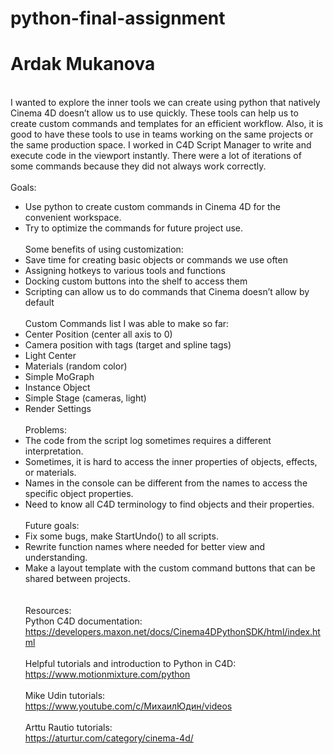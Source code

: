 # python-final-assignment
# Ardak Mukanova
\
I wanted to explore the inner tools we can create using python that natively Cinema 4D doesn’t allow us to use quickly. These tools can help us to create custom commands and templates for an efficient workflow. Also, it is good to have these tools to use in teams working on the same projects or the same production space.
I worked in C4D Script Manager to write and execute code in the viewport instantly. There were a lot of iterations of some commands because they did not always work correctly.
\
\
Goals:
- Use python to create custom commands in Cinema 4D for the convenient workspace. 
- Try to optimize the commands for future project use. 
\
\
Some benefits of using customization: 
- Save time for creating basic objects or commands we use often
- Assigning hotkeys to various tools and functions
- Docking custom buttons into the shelf to access them 
- Scripting can allow us to do commands that Cinema doesn’t allow by default
\
\
Custom Commands list I was able to make so far:
- Center Position (center all axis to 0)
- Camera position with tags (target and spline tags)
- Light Center
- Materials (random color)
- Simple MoGraph
- Instance Object
- Simple Stage (cameras, light)
- Render Settings
\
\
Problems:
- The code from the script log sometimes requires a different interpretation.
- Sometimes, it is hard to access the inner properties of objects, effects, or materials. 
- Names in the console can be different from the names to access the specific object properties.
- Need to know all C4D terminology to find objects and their properties.
\
\
Future goals:
- Fix some bugs, make StartUndo() to all scripts.
- Rewrite function names where needed for better view and understanding.
- Make a layout template with the custom command buttons that can be shared between projects. 
\
\
\
Resources:
\
Python C4D documentation:
\
https://developers.maxon.net/docs/Cinema4DPythonSDK/html/index.html
\
\
Helpful tutorials and introduction to Python in C4D:
\
https://www.motionmixture.com/python
\
\
Mike Udin tutorials:
\
https://www.youtube.com/c/МихаилЮдин/videos
\
\
Arttu Rautio tutorials:
\
https://aturtur.com/category/cinema-4d/

